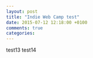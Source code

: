 ```yaml
---
layout: post
title: "Indie Web Camp test"
date: 2015-07-12 12:18:00 +0100
comments: true
categories:	
---
```

test13
test14
